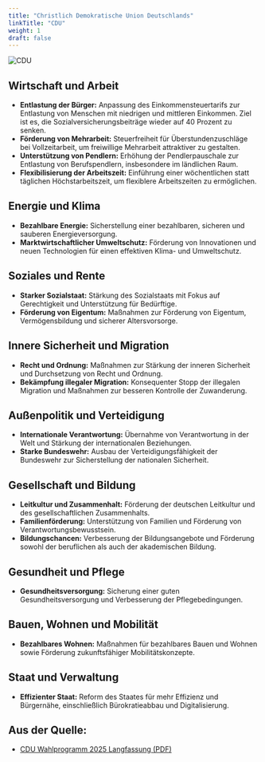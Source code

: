 ```yaml
---
title: "Christlich Demokratische Union Deutschlands"
linkTitle: "CDU"
weight: 1
draft: false
---
```

<style>
    .figure-image {
        width: 50% !important
    }
</style>

![CDU](images/cdu_csu.png)

## Wirtschaft und Arbeit

- **Entlastung der Bürger:** Anpassung des Einkommensteuertarifs zur Entlastung von Menschen mit niedrigen und mittleren Einkommen. Ziel ist es, die Sozialversicherungsbeiträge wieder auf 40 Prozent zu senken.
- **Förderung von Mehrarbeit:** Steuerfreiheit für Überstundenzuschläge bei Vollzeitarbeit, um freiwillige Mehrarbeit attraktiver zu gestalten.
- **Unterstützung von Pendlern:** Erhöhung der Pendlerpauschale zur Entlastung von Berufspendlern, insbesondere im ländlichen Raum.
- **Flexibilisierung der Arbeitszeit:** Einführung einer wöchentlichen statt täglichen Höchstarbeitszeit, um flexiblere Arbeitszeiten zu ermöglichen.

## Energie und Klima

- **Bezahlbare Energie:** Sicherstellung einer bezahlbaren, sicheren und sauberen Energieversorgung.
- **Marktwirtschaftlicher Umweltschutz:** Förderung von Innovationen und neuen Technologien für einen effektiven Klima- und Umweltschutz.

## Soziales und Rente

- **Starker Sozialstaat:** Stärkung des Sozialstaats mit Fokus auf Gerechtigkeit und Unterstützung für Bedürftige.
- **Förderung von Eigentum:** Maßnahmen zur Förderung von Eigentum, Vermögensbildung und sicherer Altersvorsorge.

## Innere Sicherheit und Migration

- **Recht und Ordnung:** Maßnahmen zur Stärkung der inneren Sicherheit und Durchsetzung von Recht und Ordnung.
- **Bekämpfung illegaler Migration:** Konsequenter Stopp der illegalen Migration und Maßnahmen zur besseren Kontrolle der Zuwanderung.

## Außenpolitik und Verteidigung

- **Internationale Verantwortung:** Übernahme von Verantwortung in der Welt und Stärkung der internationalen Beziehungen.
- **Starke Bundeswehr:** Ausbau der Verteidigungsfähigkeit der Bundeswehr zur Sicherstellung der nationalen Sicherheit.

## Gesellschaft und Bildung

- **Leitkultur und Zusammenhalt:** Förderung der deutschen Leitkultur und des gesellschaftlichen Zusammenhalts.
- **Familienförderung:** Unterstützung von Familien und Förderung von Verantwortungsbewusstsein.
- **Bildungschancen:** Verbesserung der Bildungsangebote und Förderung sowohl der beruflichen als auch der akademischen Bildung.

## Gesundheit und Pflege

- **Gesundheitsversorgung:** Sicherung einer guten Gesundheitsversorgung und Verbesserung der Pflegebedingungen.

## Bauen, Wohnen und Mobilität

- **Bezahlbares Wohnen:** Maßnahmen für bezahlbares Bauen und Wohnen sowie Förderung zukunftsfähiger Mobilitätskonzepte.

## Staat und Verwaltung

- **Effizienter Staat:** Reform des Staates für mehr Effizienz und Bürgernähe, einschließlich Bürokratieabbau und Digitalisierung.

## Aus der Quelle:
- [CDU Wahlprogramm 2025 Langfassung (PDF)](https://www.politikwechsel.cdu.de/sites/www.politikwechsel.cdu.de/files/downloads/km_btw_2025_wahlprogramm_langfassung_ansicht.pdf)
